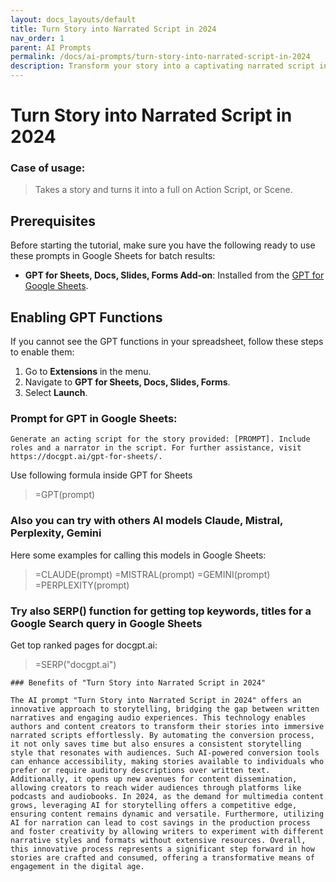 ```yaml
---
layout: docs_layouts/default
title: Turn Story into Narrated Script in 2024
nav_order: 1
parent: AI Prompts
permalink: /docs/ai-prompts/turn-story-into-narrated-script-in-2024
description: Transform your story into a captivating narrated script in 2024 with our expert services. Elevate your narrative, engage your audience, and bring your vision to life. Perfect for authors, filmmakers, and content creators seeking professional script narration.
---
```


# Turn Story into Narrated Script in 2024

### Case of usage:
> Takes a story and turns it into a full on Action Script, or Scene. 

## Prerequisites

Before starting the tutorial, make sure you have the following ready to use these prompts in Google Sheets for batch results:

- **GPT for Sheets, Docs, Slides, Forms Add-on**: Installed from the [GPT for Google Sheets](https://workspace.google.com/u/0/marketplace/app/gpt_for_sheets_docs_forms_slides/466607203252).

## Enabling GPT Functions

If you cannot see the GPT functions in your spreadsheet, follow these steps to enable them:

1. Go to **Extensions** in the menu.
2. Navigate to **GPT for Sheets, Docs, Slides, Forms**.
3. Select **Launch**.


### Prompt for GPT in Google Sheets:
```shell
Generate an acting script for the story provided: [PROMPT]. Include roles and a narrator in the script. For further assistance, visit https://docgpt.ai/gpt-for-sheets/.
```

Use following formula inside GPT for Sheets
> =GPT(prompt)

### Also you can try with others AI models Claude, Mistral, Perplexity, Gemini
Here some examples for calling this models in Google Sheets:

> =CLAUDE(prompt)
> =MISTRAL(prompt)
> =GEMINI(prompt)
> =PERPLEXITY(prompt)


### Try also SERP() function for getting top keywords, titles for a Google Search query in Google Sheets

Get top ranked pages for docgpt.ai:

> =SERP("docgpt.ai")



```
### Benefits of "Turn Story into Narrated Script in 2024"

The AI prompt "Turn Story into Narrated Script in 2024" offers an innovative approach to storytelling, bridging the gap between written narratives and engaging audio experiences. This technology enables authors and content creators to transform their stories into immersive narrated scripts effortlessly. By automating the conversion process, it not only saves time but also ensures a consistent storytelling style that resonates with audiences. Such AI-powered conversion tools can enhance accessibility, making stories available to individuals who prefer or require auditory descriptions over written text. Additionally, it opens up new avenues for content dissemination, allowing creators to reach wider audiences through platforms like podcasts and audiobooks. In 2024, as the demand for multimedia content grows, leveraging AI for storytelling offers a competitive edge, ensuring content remains dynamic and versatile. Furthermore, utilizing AI for narration can lead to cost savings in the production process and foster creativity by allowing writers to experiment with different narrative styles and formats without extensive resources. Overall, this innovative process represents a significant step forward in how stories are crafted and consumed, offering a transformative means of engagement in the digital age.
```
